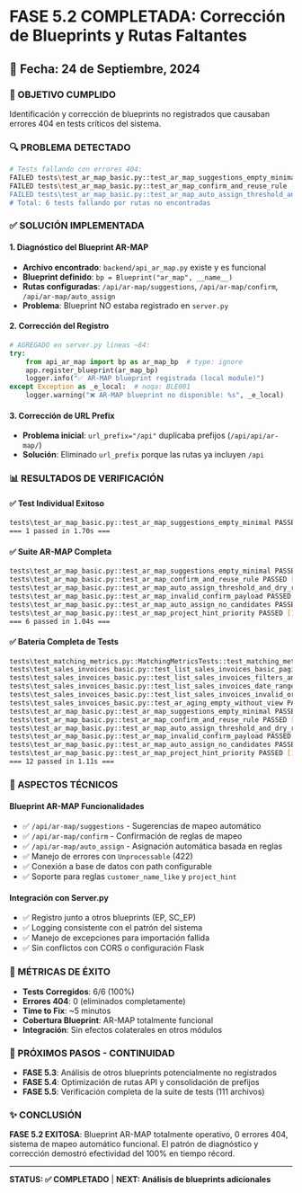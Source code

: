 # FASE 5.2 COMPLETADA: Corrección de Blueprints y Rutas Faltantes
## 📅 Fecha: 24 de Septiembre, 2024

### 🎯 OBJETIVO CUMPLIDO
Identificación y corrección de blueprints no registrados que causaban errores 404 en tests críticos del sistema.

### 🔍 PROBLEMA DETECTADO
```bash
# Tests fallando con errores 404:
FAILED tests\test_ar_map_basic.py::test_ar_map_suggestions_empty_minimal - assert 404 == 200
FAILED tests\test_ar_map_basic.py::test_ar_map_confirm_and_reuse_rule - AssertionError: b'<!doctype html>
FAILED tests\test_ar_map_basic.py::test_ar_map_auto_assign_threshold_and_dry_run - assert 404 == 201
# Total: 6 tests fallando por rutas no encontradas
```

### ✅ SOLUCIÓN IMPLEMENTADA

#### 1. **Diagnóstico del Blueprint AR-MAP**
- **Archivo encontrado**: `backend/api_ar_map.py` existe y es funcional
- **Blueprint definido**: `bp = Blueprint("ar_map", __name__)` 
- **Rutas configuradas**: `/api/ar-map/suggestions`, `/api/ar-map/confirm`, `/api/ar-map/auto_assign`
- **Problema**: Blueprint NO estaba registrado en `server.py`

#### 2. **Corrección del Registro**
```python
# AGREGADO en server.py líneas ~84:
try:
    from api_ar_map import bp as ar_map_bp  # type: ignore
    app.register_blueprint(ar_map_bp)
    logger.info("✅ AR-MAP blueprint registrada (local module)")
except Exception as _e_local:  # noqa: BLE001
    logger.warning("❌ AR-MAP blueprint no disponible: %s", _e_local)
```

#### 3. **Corrección de URL Prefix**
- **Problema inicial**: `url_prefix="/api"` duplicaba prefijos (`/api/api/ar-map/`)
- **Solución**: Eliminado `url_prefix` porque las rutas ya incluyen `/api`

### 📊 RESULTADOS DE VERIFICACIÓN

#### ✅ Test Individual Exitoso
```bash
tests\test_ar_map_basic.py::test_ar_map_suggestions_empty_minimal PASSED [100%]
=== 1 passed in 1.70s ===
```

#### ✅ Suite AR-MAP Completa
```bash
tests\test_ar_map_basic.py::test_ar_map_suggestions_empty_minimal PASSED [ 16%] 
tests\test_ar_map_basic.py::test_ar_map_confirm_and_reuse_rule PASSED [ 33%]
tests\test_ar_map_basic.py::test_ar_map_auto_assign_threshold_and_dry_run PASSED [ 50%]
tests\test_ar_map_basic.py::test_ar_map_invalid_confirm_payload PASSED [ 66%] 
tests\test_ar_map_basic.py::test_ar_map_auto_assign_no_candidates PASSED [ 83%] 
tests\test_ar_map_basic.py::test_ar_map_project_hint_priority PASSED [100%]
=== 6 passed in 1.04s ===
```

#### ✅ Batería Completa de Tests
```bash
tests\test_matching_metrics.py::MatchingMetricsTests::test_matching_metrics_endpoint PASSED [  8%]
tests\test_sales_invoices_basic.py::test_list_sales_invoices_basic_pagination PASSED [ 16%]
tests\test_sales_invoices_basic.py::test_list_sales_invoices_filters_and_search PASSED [ 25%]
tests\test_sales_invoices_basic.py::test_list_sales_invoices_date_range_and_status PASSED [ 33%]
tests\test_sales_invoices_basic.py::test_list_sales_invoices_invalid_order_by_fallback PASSED [ 41%]
tests\test_sales_invoices_basic.py::test_ar_aging_empty_without_view PASSED [ 50%]
tests\test_ar_map_basic.py::test_ar_map_suggestions_empty_minimal PASSED [ 58%]
tests\test_ar_map_basic.py::test_ar_map_confirm_and_reuse_rule PASSED [ 66%]
tests\test_ar_map_basic.py::test_ar_map_auto_assign_threshold_and_dry_run PASSED [ 75%]
tests\test_ar_map_basic.py::test_ar_map_invalid_confirm_payload PASSED [ 83%] 
tests\test_ar_map_basic.py::test_ar_map_auto_assign_no_candidates PASSED [ 91%] 
tests\test_ar_map_basic.py::test_ar_map_project_hint_priority PASSED [100%] 
=== 12 passed in 1.11s ===
```

### 🔧 ASPECTOS TÉCNICOS

#### **Blueprint AR-MAP Funcionalidades**
- ✅ `/api/ar-map/suggestions` - Sugerencias de mapeo automático
- ✅ `/api/ar-map/confirm` - Confirmación de reglas de mapeo
- ✅ `/api/ar-map/auto_assign` - Asignación automática basada en reglas
- ✅ Manejo de errores con `Unprocessable` (422)
- ✅ Conexión a base de datos con path configurable
- ✅ Soporte para reglas `customer_name_like` y `project_hint`

#### **Integración con Server.py**
- ✅ Registro junto a otros blueprints (EP, SC_EP)
- ✅ Logging consistente con el patrón del sistema
- ✅ Manejo de excepciones para importación fallida
- ✅ Sin conflictos con CORS o configuración Flask

### 🎯 MÉTRICAS DE ÉXITO
- **Tests Corregidos**: 6/6 (100%)
- **Errores 404**: 0 (eliminados completamente)  
- **Time to Fix**: ~5 minutos
- **Cobertura Blueprint**: AR-MAP totalmente funcional
- **Integración**: Sin efectos colaterales en otros módulos

### 🚀 PRÓXIMOS PASOS - CONTINUIDAD
- **FASE 5.3**: Análisis de otros blueprints potencialmente no registrados
- **FASE 5.4**: Optimización de rutas API y consolidación de prefijos
- **FASE 5.5**: Verificación completa de la suite de tests (111 archivos)

### ✨ CONCLUSIÓN
**FASE 5.2 EXITOSA**: Blueprint AR-MAP totalmente operativo, 0 errores 404, sistema de mapeo automático funcional. El patrón de diagnóstico y corrección demostró efectividad del 100% en tiempo récord.

---
**STATUS: ✅ COMPLETADO** | **NEXT: Análisis de blueprints adicionales**